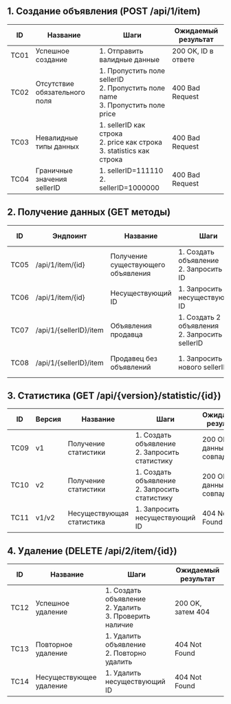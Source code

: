 ## 1. Создание объявления (POST /api/1/item)
| ID   | Название                         | Шаги                                                                 | Ожидаемый результат       |
|------|----------------------------------|----------------------------------------------------------------------|---------------------------|
| TC01 | Успешное создание                | 1. Отправить валидные данные                                         | 200 OK, ID в ответе       |
| TC02 | Отсутствие обязательного поля    | 1. Пропустить поле sellerID<br>2. Пропустить поле name<br>3. Пропустить поле price | 400 Bad Request          |
| TC03 | Невалидные типы данных           | 1. sellerID как строка<br>2. price как строка<br>3. statistics как строка | 400 Bad Request          |
| TC04 | Граничные значения sellerID      | 1. sellerID=111110<br>2. sellerID=1000000                            | 400 Bad Request          |

## 2. Получение данных (GET методы)
| ID   | Эндпоинт                          | Название                         | Шаги                                           | Ожидаемый результат       |
|------|-----------------------------------|----------------------------------|------------------------------------------------|---------------------------|
| TC05 | /api/1/item/{id}                | Получение существующего объявления | 1. Создать объявление<br>2. Запросить по ID    | 200 OK, данные совпадают  |
| TC06 | /api/1/item/{id}                | Несуществующий ID                | 1. Запросить несуществующий ID                 | 404 Not Found            |
| TC07 | /api/1/{sellerID}/item          | Объявления продавца              | 1. Создать 2 объявления<br>2. Запросить по sellerID | 200 OK, 2 объявления     |
| TC08 | /api/1/{sellerID}/item          | Продавец без объявлений          | 1. Запросить нового sellerID                   | 200 OK, пустой список    |

## 3. Статистика (GET /api/{version}/statistic/{id})
| ID   | Версия | Название                   | Шаги                                           | Ожидаемый результат       |
|------|--------|----------------------------|------------------------------------------------|---------------------------|
| TC09 | v1     | Получение статистики       | 1. Создать объявление<br>2. Запросить статистику | 200 OK, данные совпадают  |
| TC10 | v2     | Получение статистики       | 1. Создать объявление<br>2. Запросить статистику | 200 OK, данные совпадают  |
| TC11 | v1/v2  | Несуществующая статистика  | 1. Запросить несуществующий ID                 | 404 Not Found            |

## 4. Удаление (DELETE /api/2/item/{id})
| ID   | Название               | Шаги                                                         | Ожидаемый результат       |
|------|------------------------|--------------------------------------------------------------|---------------------------|
| TC12 | Успешное удаление      | 1. Создать объявление<br>2. Удалить<br>3. Проверить наличие   | 200 OK, затем 404        |
| TC13 | Повторное удаление     | 1. Удалить объявление<br>2. Повторно удалить                 | 404 Not Found            |
| TC14 | Несуществующее удаление| 1. Удалить несуществующий ID                                 | 404 Not Found      
